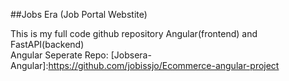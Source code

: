 ##Jobs Era (Job Portal Webstite) <br/>

This is my full code github repository Angular(frontend) and FastAPI(backend)<br/>
Angular Seperate Repo: [Jobsera-Angular]:https://github.com/jobissjo/Ecommerce-angular-project
